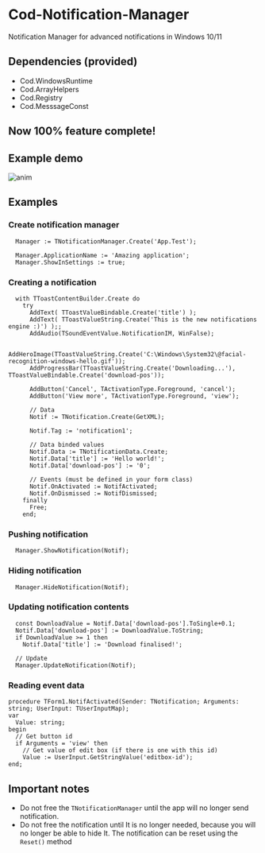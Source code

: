 # Cod-Notification-Manager
Notification Manager for advanced notifications in Windows 10/11

## Dependencies (provided)
- Cod.WindowsRuntime
- Cod.ArrayHelpers
- Cod.Registry
- Cod.MesssageConst

## Now 100% feature complete!

## Example demo
![anim](https://github.com/Codrax/Cod-Notification-Manager/assets/68193064/33026b0f-b11a-4c27-993e-69f6850db506)


## Examples
### Create notification manager
```
  Manager := TNotificationManager.Create('App.Test');

  Manager.ApplicationName := 'Amazing application';
  Manager.ShowInSettings := true;
```

### Creating a notification
```
  with TToastContentBuilder.Create do
    try
      AddText( TToastValueBindable.Create('title') );
      AddText( TToastValueString.Create('This is the new notifications engine :)') );;
      AddAudio(TSoundEventValue.NotificationIM, WinFalse);
  
      AddHeroImage(TToastValueString.Create('C:\Windows\System32\@facial-recognition-windows-hello.gif'));
      AddProgressBar(TToastValueString.Create('Downloading...'), TToastValueBindable.Create('download-pos'));
  
      AddButton('Cancel', TActivationType.Foreground, 'cancel');
      AddButton('View more', TActivationType.Foreground, 'view');
  
      // Data
      Notif := TNotification.Create(GetXML);
  
      Notif.Tag := 'notification1';
  
      // Data binded values
      Notif.Data := TNotificationData.Create;
      Notif.Data['title'] := 'Hello world!';
      Notif.Data['download-pos'] := '0';

      // Events (must be defined in your form class)
      Notif.OnActivated := NotifActivated;
      Notif.OnDismissed := NotifDismissed;
    finally
      Free;
    end;
```

### Pushing notification
```
  Manager.ShowNotification(Notif);
```


### Hiding notification
```
  Manager.HideNotification(Notif);
```

### Updating notification contents
```
  const DownloadValue = Notif.Data['download-pos'].ToSingle+0.1;
  Notif.Data['download-pos'] := DownloadValue.ToString;
  if DownloadValue >= 1 then
    Notif.Data['title'] := 'Download finalised!';

  // Update
  Manager.UpdateNotification(Notif);
```

### Reading event data
```
procedure TForm1.NotifActivated(Sender: TNotification; Arguments: string; UserInput: TUserInputMap);
var
  Value: string;
begin
  // Get button id
  if Arguments = 'view' then
    // Get value of edit box (if there is one with this id)
    Value := UserInput.GetStringValue('editbox-id');
end;
```

## Important notes
- Do not free the `TNotificationManager` until the app will no longer send notification.
- Do not free the notification until It is no longer needed, because you will no longer be able to hide It. The notification can be reset using the `Reset()`
 method
